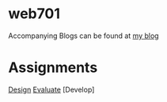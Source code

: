 # web701

Accompanying Blogs can be found at [my blog](https://mckevmeister.github.io/WEB701)

# Assignments

[Design]()
[Evaluate]()
[Develop]